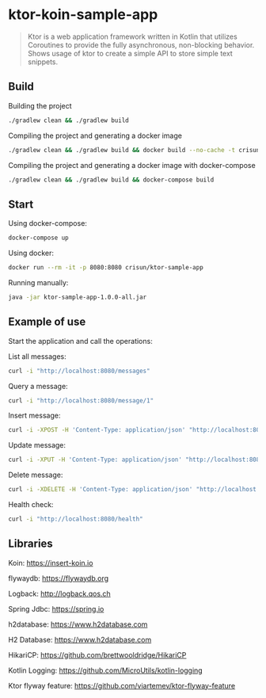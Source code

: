 # ktor-koin-sample-app
> Ktor is a web application framework written in Kotlin that utilizes Coroutines to provide the fully asynchronous, non-blocking behavior.
 Shows usage of  ktor to create a simple API to store simple text snippets.
## Build

Building the project
```sh
./gradlew clean && ./gradlew build
```

Compiling the project and generating a docker image
```sh
./gradlew clean && ./gradlew build && docker build --no-cache -t crisun/ktor-sample-app .
```

Compiling the project and generating a docker image with docker-compose
```sh
./gradlew clean && ./gradlew build && docker-compose build
```

## Start

Using docker-compose:
```sh
docker-compose up
```

Using docker:
```sh
docker run --rm -it -p 8080:8080 crisun/ktor-sample-app
```

Running manually:
```sh
java -jar ktor-sample-app-1.0.0-all.jar
```

## Example of use

Start the application and call the operations:

List all messages:
```sh
curl -i "http://localhost:8080/messages"
```
Query a message:
```sh
curl -i "http://localhost:8080/message/1"
```
Insert message:
```sh
curl -i -XPOST -H 'Content-Type: application/json' "http://localhost:8080/message" -d '{"text": "crisun grande mestre"}'
```
Update message:
```sh
curl -i -XPUT -H 'Content-Type: application/json' "http://localhost:8080/message/1" -d '{"text": "crisun grande mestre"}'
```
Delete message:
```sh
curl -i -XDELETE -H 'Content-Type: application/json' "http://localhost:8080/message/1"
```
Health check:
```sh
curl -i "http://localhost:8080/health"
```

## Libraries
Koin: https://insert-koin.io

flywaydb: https://flywaydb.org

Logback: http://logback.qos.ch

Spring Jdbc: https://spring.io

h2database: https://www.h2database.com

H2 Database: https://www.h2database.com

HikariCP: https://github.com/brettwooldridge/HikariCP

Kotlin Logging: https://github.com/MicroUtils/kotlin-logging

Ktor flyway feature: https://github.com/viartemev/ktor-flyway-feature

